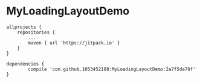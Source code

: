 # MyLoadingLayoutDemo
	allprojects {
		repositories {
			...
			maven { url 'https://jitpack.io' }
		}
	}
  
  	dependencies {
	        compile 'com.github.1053452188:MyLoadingLayoutDemo:2a7f5da78f'
	}
